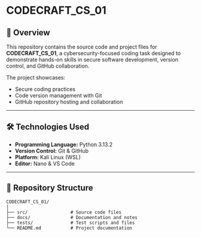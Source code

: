 # CODECRAFT_CS_01

## 📌 Overview
This repository contains the source code and project files for **CODECRAFT_CS_01**, a cybersecurity-focused coding task designed to demonstrate hands-on skills in secure software development, version control, and GitHub collaboration.

The project showcases:
- Secure coding practices
- Code version management with Git
- GitHub repository hosting and collaboration

---

## 🛠️ Technologies Used
- **Programming Language:** Python 3.13.2
- **Version Control:** Git & GitHub 
- **Platform:** Kali Linux (WSL)
- **Editor:** Nano & VS Code

---

## 📂 Repository Structure
```plaintext
CODECRAFT_CS_01/
│
├── src/                # Source code files
├── docs/               # Documentation and notes
├── tests/              # Test scripts and files
└── README.md           # Project documentation

